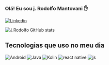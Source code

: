 ### Olá! Eu sou j. Rodolfo Mantovani ✋
[![Linkedin](https://img.shields.io/badge/LinkedIn-0077B5?style=for-the-badge&logo=linkedin&logoColor=white)](https://br.linkedin.com/in/jos%C3%A9-rodolfo-mantovani-b23758231?trk=org-employees)

![J.Rodolfo GitHub stats](https://github-readme-stats.vercel.app/api?username=JRodolfoM&show_icons=true&theme=merko)

## Tecnologias que uso no meu dia

<div style="display: inline_block">
<img align="center" alt="Android" src="https://img.shields.io/badge/Android-3DDC84?style=for-the-badge&logo=android&logoColor=white" />
  <img align="center" alt="Java" src="https://img.shields.io/badge/Java-ED8B00?style=for-the-badge&logo=java&logoColor=white" />
  <img align="center" alt="Kolin" src="	https://img.shields.io/badge/Kotlin-0095D5?&style=for-the-badge&logo=kotlin&logoColor=white" />
  <img align="center" alt="react native" src="https://img.shields.io/badge/React_Native-20232A?style=for-the-badge&logo=react&logoColor=61DAFB" />
  <img align="center" alt="js" src="https://img.shields.io/badge/JavaScript-F7DF1E?style=for-the-badge&logo=javascript&logoColor=black" />
    
</div><br/>

